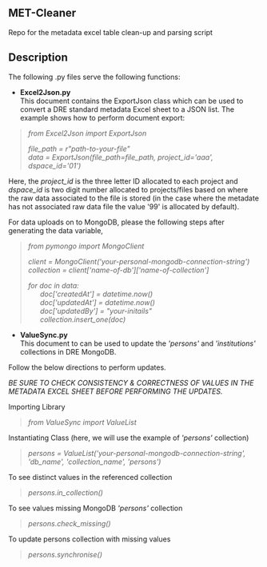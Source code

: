 ## MET-Cleaner
Repo for the metadata excel table clean-up and parsing script

## Description
The following .py files serve the following functions:

- **Excel2Json.py**  
This document contains the ExportJson class which can be used to convert a DRE standard metadata Excel sheet to a JSON list. The example shows how to perform document export:
>*from Excel2Json import ExportJson*
> 
> *file_path = r"path-to-your-file"*  
> *data = ExportJson(file_path=file_path, project_id='aaa', dspace_id='01')*

Here, the *project_id* is the three letter ID allocated to each project and *dspace_id* is two digit number allocated to projects/files based on where the raw data associated to the file is stored (in the case where the metadate has not associated raw data file the value '99' is allocated by default).

For data uploads on to MongoDB, please the following steps after generating the data variable,

>*from pymongo import MongoClient*
>  
>*client = MongoClient('your-personal-mongodb-connection-string')*  
>*collection = client['name-of-db']['name-of-collection']*  
>
>*for doc in data:*   
>&nbsp;&nbsp;&nbsp;&nbsp;&nbsp;&nbsp;*doc['createdAt'] = datetime.now()*  
>&nbsp;&nbsp;&nbsp;&nbsp;&nbsp;&nbsp;*doc['updatedAt'] = datetime.now()*  
>&nbsp;&nbsp;&nbsp;&nbsp;&nbsp;&nbsp;*doc['updatedBy'] = "your-initails"*  
>&nbsp;&nbsp;&nbsp;&nbsp;&nbsp;&nbsp;*collection.insert_one(doc)*


- **ValueSync.py**  
This document to can be used to update the *'persons'* and *'institutions'* collections in DRE MongoDB.

Follow the below directions to perform updates.    

*BE SURE TO CHECK CONSISTENCY & CORRECTNESS OF VALUES IN THE METADATA EXCEL SHEET BEFORE PERFORMING THE UPDATES.*

Importing Library
>
> *from ValueSync import ValueList*
>
Instantiating Class (here, we will use the example of *'persons'* collection)
>
> *persons = ValueList('your-personal-mongodb-connection-string', 'db_name', 'collection_name', 'persons')*
>
To see distinct values in the referenced collection
>
> *persons.in_collection()*
>
To see values missing MongoDB *'persons'* collection
>
> *persons.check_missing()*
> 
To update persons collection with missing values
>
> *persons.synchronise()*
> 
